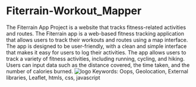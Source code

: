 # Fiterrain-Workout_Mapper
The Fiterrain App Project is a website that tracks fitness-related activities and routes.
The Fiterrain app is a web-based fitness tracking application that allows users to track their workouts and routes using a map interface. The app is designed to be user-friendly, with a clean and simple interface that makes it easy for users to log their activities.
The app allows users to track a variety of fitness activities, including running, cycling, and hiking. Users can input data such as the distance covered, the time taken, and the number of calories burned.
![logo](https://user-images.githubusercontent.com/91278648/236152663-24b937d9-fc7e-42f0-8bd1-8d732f3674c5.png)
Keywords: Oops, Geolocation, External libraries, Leaflet, htmls, css, javascript

